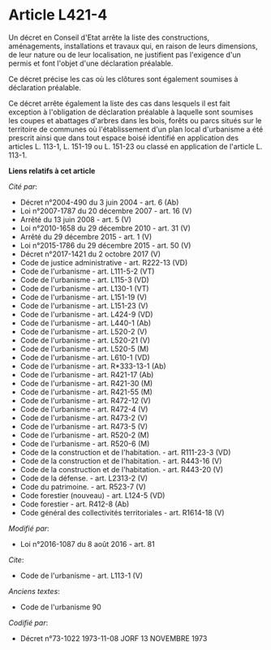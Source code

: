 # Article L421-4

Un décret en Conseil d'Etat arrête la liste des constructions, aménagements, installations et travaux qui, en raison de leurs
dimensions, de leur nature ou de leur localisation, ne justifient pas l'exigence d'un permis et font l'objet d'une
déclaration préalable.

Ce décret précise les cas où les clôtures sont également soumises à déclaration préalable.

Ce décret arrête également la liste des cas dans lesquels il est fait exception à l'obligation de déclaration préalable à
laquelle sont soumises les coupes et abattages d'arbres dans les bois, forêts ou parcs situés sur le territoire de communes
où l'établissement d'un plan local d'urbanisme a été prescrit ainsi que dans tout espace boisé identifié en application des
articles L. 113-1, L. 151-19 ou L. 151-23 ou classé en application de l'article L. 113-1.

**Liens relatifs à cet article**

_Cité par_:

  - Décret n°2004-490 du 3 juin 2004 - art. 6 (Ab)
  - Loi n°2007-1787 du 20 décembre 2007 - art. 16 (V)
  - Arrêté du 13 juin 2008 - art. 5 (V)
  - Loi n°2010-1658 du 29 décembre 2010 - art. 31 (V)
  - Arrêté du 29 décembre 2015 - art. 1 (V)
  - Loi n°2015-1786 du 29 décembre 2015 - art. 50 (V)
  - Décret n°2017-1421 du 2 octobre 2017 (V)
  - Code de justice administrative - art. R222-13 (VD)
  - Code de l'urbanisme - art. L111-5-2 (VT)
  - Code de l'urbanisme - art. L115-3 (VD)
  - Code de l'urbanisme - art. L130-1 (VT)
  - Code de l'urbanisme - art. L151-19 (V)
  - Code de l'urbanisme - art. L151-23 (V)
  - Code de l'urbanisme - art. L424-9 (VD)
  - Code de l'urbanisme - art. L440-1 (Ab)
  - Code de l'urbanisme - art. L520-2 (V)
  - Code de l'urbanisme - art. L520-21 (V)
  - Code de l'urbanisme - art. L520-5 (M)
  - Code de l'urbanisme - art. L610-1 (VD)
  - Code de l'urbanisme - art. R*333-13-1 (Ab)
  - Code de l'urbanisme - art. R421-17 (Ab)
  - Code de l'urbanisme - art. R421-30 (M)
  - Code de l'urbanisme - art. R421-55 (M)
  - Code de l'urbanisme - art. R472-12 (V)
  - Code de l'urbanisme - art. R472-4 (V)
  - Code de l'urbanisme - art. R473-2 (V)
  - Code de l'urbanisme - art. R473-5 (V)
  - Code de l'urbanisme - art. R520-2 (M)
  - Code de l'urbanisme - art. R520-6 (M)
  - Code de la construction et de l'habitation. - art. R111-23-3 (VD)
  - Code de la construction et de l'habitation. - art. R443-16 (V)
  - Code de la construction et de l'habitation. - art. R443-20 (V)
  - Code de la défense. - art. L2313-2 (V)
  - Code du patrimoine. - art. R523-7 (V)
  - Code forestier (nouveau) - art. L124-5 (VD)
  - Code forestier - art. R412-8 (Ab)
  - Code général des collectivités territoriales - art. R1614-18 (V)

_Modifié par_:

  - Loi n°2016-1087 du 8 août 2016 - art. 81

_Cite_:

  - Code de l'urbanisme - art. L113-1 (V)

_Anciens textes_:

  - Code de l'urbanisme 90

_Codifié par_:

  - Décret n°73-1022 1973-11-08 JORF 13 NOVEMBRE 1973
